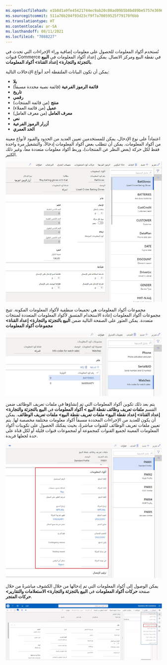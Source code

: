 ```yaml
---
ms.openlocfilehash: e1b8d1a9fe45421744ec9ab20c08ad09b5b8bd89be5757e36961ecb49c9a24bb
ms.sourcegitcommit: 511a76b204f93d23cf9f7a70059525f79170f6bb
ms.translationtype: HT
ms.contentlocale: ar-SA
ms.lasthandoff: 08/11/2021
ms.locfileid: "7088227"
---
```

تُستخدم أكواد المعلومات للحصول على معلومات إضافية وراء الإجراءات التي تحدث في قنوات Commerce في نقطة البيع ومركز الاتصال. يمكن إعداد أكواد المعلومات في **البيع بالتجزئة والتجارة> إعداد القناة> أكواد المعلومات**.

يمكن أن تكون البيانات الملتقطة أحد أنواع الإدخالات التالية:

-   **بلا**
-   **قائمة الرموز الفرعية** (قائمة نصية محددة مسبقاً)
-   **تاريخ‬**
-   **رقمي**
-   **منتج** (من قائمة المنتجات)
-   **عميل** (من قائمة العملاء)
-   **معرف العامل** (من معرف العامل)
-   **نص** 
-   **أزرار الرموز الفرعية**
-   **الحد العمري**

اعتماداً على نوع الإدخال، يمكن للمستخدمين تعيين العديد من الحدود والقيود لأنواع معينة من أكواد المعلومات. يمكن أن تتطلب بعض أكواد المعلومات إدخالاً، والتشغيل مرة واحدة فقط لكل حركة (بغض النظر عن المنتجات)، وربط أكواد معلومات متعددة معاً، وغير ذلك الكثير. 
 

![لقطة شاشة لصفحة أكواد معلومات Dynamics 365 Commerce.](../media/info-codes-17-ss.jpg) 

مجموعات أكواد المعلومات هي تجميعات منطقية لأكواد المعلومات المكونة. تتيح مجموعات أكواد المعلومات إعادة الاستخدام المتسق لأكواد المعلومات المتعددة لمنتجات متعددة. يمكن العثور على الصفحة التالية ضمن **البيع بالتجزئة والتجارة> إعداد القناة> مجموعات أكواد المعلومات**
 

![لقطة شاشة لصفحة مجموعات أكواد المعلومات في Dynamics 365 Commerce.](../media/code-groups-18-ss.jpg)

يتم بعد ذلك تكوين أكواد المعلومات التي تم إنشاؤها في ملفات تعريف الوظائف ضمن القسم **ملفات تعريف وظائف نقطة البيع > أكواد المعلومات** في **البيع بالتجزئة والتجارة> إعداد القناة> إعداد نقطة البيع> ملفات تعريف نقطة البيع> ملفات تعريف الوظائف**. يمكن أن يكون للعديد من الإجراءات المحددة مسبقاً أكواد معلومات مختلفة مخصصة لها. يتم تعيين ملفات تعريف الوظائف للقنوات مباشرةً، بحيث يمكنك الحصول على تكوينات أكواد المعلومات المعينة لجميع القنوات كمجموعة أو لمجموعات قنوات قليلة أو لكل قناة على حدة لجعلها فريدة.  


![لقطة شاشة لصفحة ملفات تعريف وظائف نقطة البيع.](../media/functionality-profiles-19-ssm.jpg)

يمكن الوصول إلى أكواد المعلومات التي تم إدخالها من خلال الكشوف مباشرةً من خلال صفحة **حركات أكواد المعلومات** في **البيع بالتجزئة والتجارة> الاستعلامات والتقارير> حركات المتجر**.
 

[ ![لقطة شاشة لصفحة حركات المتجر في Dynamics 365 Commerce.](../media/store-transactions-20-ssm.jpg) ](../media/store-transactions-20-ssm.jpg#lightbox)
